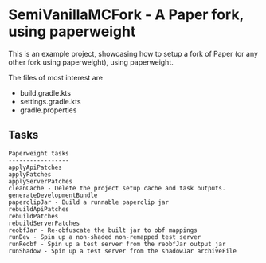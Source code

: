 # SemiVanillaMCFork - A Paper fork, using paperweight

This is an example project, showcasing how to setup a fork of Paper (or any other fork using paperweight), using paperweight.

The files of most interest are
- build.gradle.kts
- settings.gradle.kts
- gradle.properties

## Tasks

```
Paperweight tasks
-----------------
applyApiPatches
applyPatches
applyServerPatches
cleanCache - Delete the project setup cache and task outputs.
generateDevelopmentBundle
paperclipJar - Build a runnable paperclip jar
rebuildApiPatches
rebuildPatches
rebuildServerPatches
reobfJar - Re-obfuscate the built jar to obf mappings
runDev - Spin up a non-shaded non-remapped test server
runReobf - Spin up a test server from the reobfJar output jar
runShadow - Spin up a test server from the shadowJar archiveFile
```
